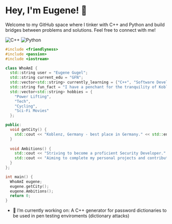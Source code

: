 # Hey, I'm Eugene! 👋

Welcome to my GitHub space where I tinker with C++ and Python and build bridges between problems and solutions. Feel free to connect with me!

![C++](https://img.shields.io/badge/-C++-00599C?style=for-the-badge&logo=cplusplus&logoColor=white)
![Python](https://img.shields.io/badge/Python-3776AB?style=for-the-badge&logo=python&logoColor=white)
<script src="https://tryhackme.com/badge/2916940"></script>

```cpp
#include <friendlyness>
#include <passion>
#include <iostream>

class WhoAmI {
  std::string user = "Eugene Gugel";
  std::string current_edu = "GFN";
  std::vector<std::string> currently_learning = {"C++", "Software Development"};
  std::string fun_fact = "I have a penchant for the tranquility of Koblenz.";
  std::vector<std::string> hobbies = {
    "Power Lifting",
    "Tech",
    "Cycling",
    "Sci-Fi Movies"
  };

public:
  void getCity() {
    std::cout << "Koblenz, Germany - best place in Germany." << std::endl;
  }
  
  void Ambitions() {
    std::cout << "Striving to become a proficient Security Developer." << std::endl;
    std::cout << "Aiming to complete my personal projects and contribute to open source." << std::endl;
  }
};

int main() {
  WhoAmI eugene;
  eugene.getCity();
  eugene.Ambitions();
  return 0;
}
```


- 🔭 I’m currently working on:
      A C++ generator for password dictionaries to be used in pen testing enviroments (dictionary attacks)
